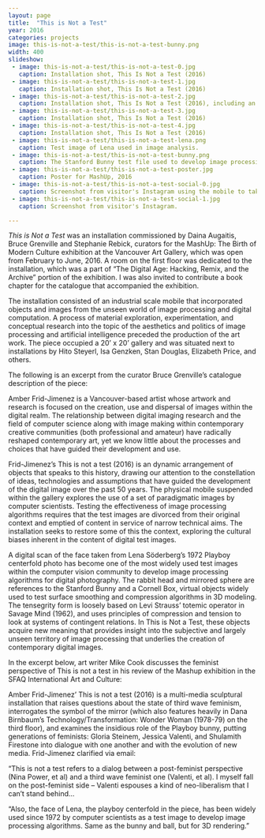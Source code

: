 ```yaml
---
layout: page
title:  "This is Not a Test"
year: 2016
categories: projects
image: this-is-not-a-test/this-is-not-a-test-bunny.png
width: 400
slideshow:
 - image: this-is-not-a-test/this-is-not-a-test-0.jpg
   caption: Installation shot, This Is Not a Test (2016)
 - image: this-is-not-a-test/this-is-not-a-test-1.jpg
   caption: Installation shot, This Is Not a Test (2016)
 - image: this-is-not-a-test/this-is-not-a-test-2.jpg
   caption: Installation shot, This Is Not a Test (2016), including an excerpt from Nina Power’s One Dimensional Woman.
 - image: this-is-not-a-test/this-is-not-a-test-3.jpg
   caption: Installation shot, This Is Not a Test (2016)
 - image: this-is-not-a-test/this-is-not-a-test-4.jpg
   caption: Installation shot, This Is Not a Test (2016)
 - image: this-is-not-a-test/this-is-not-a-test-lena.png
   caption: Test image of Lena used in image analysis.  
 - image: this-is-not-a-test/this-is-not-a-test-bunny.png
   caption: The Stanford Bunny test file used to develop image processing algorithms, in this case for non-photorealistic rendering. 
 - image: this-is-not-a-test/this-is-not-a-test-poster.jpg
   caption: Poster for MashUp, 2016
 - image: this-is-not-a-test/this-is-not-a-test-social-0.jpg
   caption: Screenshot from visitor's Instagram using the mobile to take selfie.
 - image: this-is-not-a-test/this-is-not-a-test-social-1.jpg
   caption: Screenshot from visitor's Instagram. 

--- 
```


*This is Not a Test* was an installation commissioned by Daina Augaitis, Bruce Grenville and Stephanie Rebick, curators for the MashUp: The Birth of Modern Culture exhibition at the Vancouver Art Gallery, which was open from February to June, 2016. A room on the first floor was dedicated to the installation, which was a part of “The Digital Age: Hacking, Remix, and the Archive” portion of the exhibition. I was also invited to contribute a book chapter for the catalogue that accompanied the exhibition. 

The installation consisted of an industrial scale mobile that incorporated objects and images from the unseen world of image processing and digital computation. A process of material exploration, experimentation, and conceptual research into the topic of the aesthetics and politics of image processing and artificial intelligence preceded the production of the art work. The piece occupied a 20’ x 20’ gallery and was situated next to installations by Hito Steyerl, Isa Genzken, Stan Douglas, Elizabeth Price, and others. 

The following is an excerpt from the curator Bruce Grenville’s catalogue description of the piece: 

Amber Frid-Jimenez is a Vancouver-based artist whose artwork and research is focused on the creation, use and dispersal of images within the digital realm. The relationship between digital imaging research and the field of computer science along with image making within contemporary creative communities (both professional and amateur) have radically reshaped contemporary art, yet we know little about the processes and choices that have guided their development and use.

Frid-Jimenez’s This is not a test (2016) is an dynamic arrangement of objects that speaks to this history, drawing our attention to the constellation of ideas, technologies and assumptions that have guided the development of the digital image over the past 50 years. The physical mobile suspended within the gallery explores the use of a set of paradigmatic images by computer scientists. Testing the effectiveness of image processing algorithms requires that the test images are divorced from their original context and emptied of content in service of narrow technical aims. The installation seeks to restore some of this the context, exploring the cultural biases inherent in the content of digital test images.

A digital scan of the face taken from Lena Söderberg’s 1972 Playboy centerfold photo has become one of the most widely used test images within the computer vision community to develop image processing algorithms for digital photography. The rabbit head and mirrored sphere are references to the Stanford Bunny and a Cornell Box, virtual objects widely used to test surface smoothing and compression algorithms in 3D modeling. The tensegrity form is loosely based on Levi Strauss’ totemic operator in Savage Mind (1962), and uses principles of compression and tension to look at systems of contingent relations. In This is Not a Test, these objects acquire new meaning that provides insight into the subjective and largely unseen territory of image processing that underlies the creation of contemporary digital images.

In the excerpt below, art writer Mike Cook discusses the feminist perspective of This is not a test in his review of the Mashup exhibition in the SFAQ International Art and Culture:

Amber Frid-Jimenez’ This is not a test (2016) is a multi-media sculptural installation that raises questions about the state of third wave feminism, interrogates the symbol of the mirror (which also features heavily in Dana Birnbaum’s Technology/Transformation: Wonder Woman (1978-79) on the third floor), and examines the insidious role of the Playboy bunny, putting generations of feminists: Gloria Steinem, Jessica Valenti, and Shulamith Firestone into dialogue with one another and with the evolution of new media. Frid-Jimenez clarified via email:

“This is not a test refers to a dialog between a post-feminist perspective (Nina Power, et al) and a third wave feminist one (Valenti, et al). I myself fall on the post-feminist side – Valenti espouses a kind of neo-liberalism that I can’t stand behind…

“Also, the face of Lena, the playboy centerfold in the piece, has been widely used since 1972 by computer scientists as a test image to develop image processing algorithms. Same as the bunny and ball, but for 3D rendering.”

